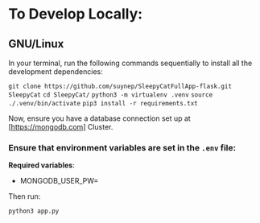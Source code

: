 # To Develop Locally:

## GNU/Linux

In your terminal, run the following commands sequentially to install all the development dependencies:

`git clone https://github.com/suynep/SleepyCatFullApp-flask.git SleepyCat`
`cd SleepyCat/`
`python3 -m virtualenv .venv`
`source ./.venv/bin/activate`
`pip3 install -r requirements.txt`

Now, ensure you have a database connection set up at [https://mongodb.com] Cluster. 

### Ensure that environment variables are set in the `.env` file:
**Required variables**: 
- MONGODB_USER_PW=<your-connection-pass-string>

Then run: 

`python3 app.py`

